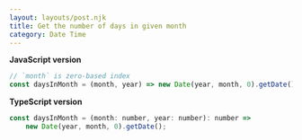 ```yaml
---
layout: layouts/post.njk
title: Get the number of days in given month
category: Date Time
---
```


**JavaScript version**

```js
// `month` is zero-based index
const daysInMonth = (month, year) => new Date(year, month, 0).getDate();
```

**TypeScript version**

```js
const daysInMonth = (month: number, year: number): number =>
	new Date(year, month, 0).getDate();
```
